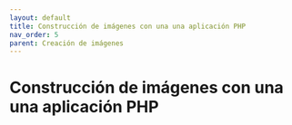 ```yaml
---
layout: default
title: Construcción de imágenes con una una aplicación PHP
nav_order: 5
parent: Creación de imágenes
---
```


# Construcción de imágenes con una una aplicación PHP